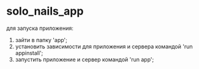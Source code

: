 # solo_nails_app

для запуска приложения: 
  1. зайти в папку 'app';
  2. установить зависимости для приложения и сервера командой 'run appinstall';
  3. запустить приложение и сервер командой 'run app';
